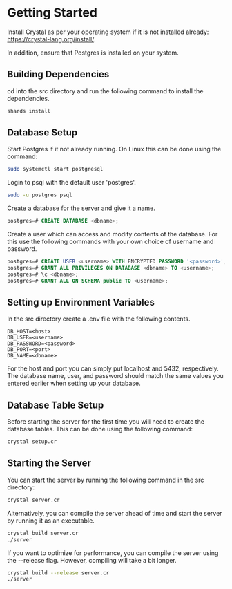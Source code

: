 # Getting Started

Install Crystal as per your operating system if it is not installed already: https://crystal-lang.org/install/.

In addition, ensure that Postgres is installed on your system.

## Building Dependencies

cd into the src directory and run the following command to install the dependencies.
```bash
shards install
```

## Database Setup

Start Postgres if it not already running. On Linux this can be done using the command:
```bash
sudo systemctl start postgresql
```
Login to psql with the default user 'postgres'.
```bash
sudo -u postgres psql
```
Create a database for the server and give it a name.
```sql
postgres=# CREATE DATABASE <dbname>;
```
Create a user which can access and modify contents of the database. For this use the following commands with your own choice of username and password.
```sql
postgres=# CREATE USER <username> WITH ENCRYPTED PASSWORD '<password>';
postgres=# GRANT ALL PRIVILEGES ON DATABASE <dbname> TO <username>;
postgres=# \c <dbname>;
postgres=# GRANT ALL ON SCHEMA public TO <username>;
```

## Setting up Environment Variables

In the src directory create a .env file with the following contents.
```
DB_HOST=<host>
DB_USER=<username>
DB_PASSWORD=<password>
DB_PORT=<port>
DB_NAME=<dbname>
```
For the host and port you can simply put localhost and 5432, respectively. The database name, user, and password should match the same values you entered earlier when setting up your database.

## Database Table Setup

Before starting the server for the first time you will need to create the database tables. This can be done using the following command:
```bash
crystal setup.cr
```

## Starting the Server

You can start the server by running the following command in the src directory: 
```bash
crystal server.cr
```
Alternatively, you can compile the server ahead of time and start the server by running it as an executable.
```bash
crystal build server.cr
./server
```
If you want to optimize for performance, you can compile the server using the --release flag. However, compiling will take a bit longer.
```bash
crystal build --release server.cr
./server
```

